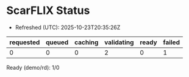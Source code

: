 ﻿# ScarFLIX Status

* Refreshed (UTC): 2025-10-23T20:35:26Z

| requested | queued | caching | validating | ready | failed |
|-----------|--------|---------|------------|-------|--------|
| 0 | 0 | 0 | 2 | 0 | 1 |

Ready (demo/rd): 1/0
